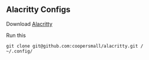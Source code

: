 ## Alacritty Configs
  Download 
  [Alacritty](https://github.com/alacritty/alacritty)

  Run this
  ```shell
  git clone git@github.com:coopersmall/alacritty.git /
  ~/.config/
  ```
